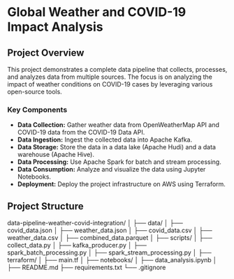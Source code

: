 # Global Weather and COVID-19 Impact Analysis

## Project Overview

This project demonstrates a complete data pipeline that collects, processes, and analyzes data from multiple sources. The focus is on analyzing the impact of weather conditions on COVID-19 cases by leveraging various open-source tools.

### Key Components
- **Data Collection:** Gather weather data from OpenWeatherMap API and COVID-19 data from the COVID-19 Data API.
- **Data Ingestion:** Ingest the collected data into Apache Kafka.
- **Data Storage:** Store the data in a data lake (Apache Hudi) and a data warehouse (Apache Hive).
- **Data Processing:** Use Apache Spark for batch and stream processing.
- **Data Consumption:** Analyze and visualize the data using Jupyter Notebooks.
- **Deployment:** Deploy the project infrastructure on AWS using Terraform.

## Project Structure

data-pipeline-weather-covid-integration/
│
├── data/
│   ├── covid_data.json
│   ├── weather_data.json
│   ├── covid_data.csv
│   ├── weather_data.csv
│   ├── combined_data.parquet
│
├── scripts/
│   ├── collect_data.py
│   ├── kafka_producer.py
│   ├── spark_batch_processing.py
│   ├── spark_stream_processing.py
│
├── terraform/
│   ├── main.tf
│
├── notebooks/
│   ├── data_analysis.ipynb
│
├── README.md
├── requirements.txt
└── .gitignore
